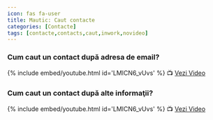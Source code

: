 ```yaml
---
icon: fas fa-user
title: Mautic: Caut contacte
categories: [Contacte]
tags: [contacte,contacts,caut,inwork,novideo]
---
```


### Cum caut un contact după adresa de email?

[//]: # (Comming soon video)

{% include embed/youtube.html id='LMlCN6_vUvs' %}
📺 [Vezi Video](https://www.youtube.com/watch?v=LMlCN6_vUvs)

### Cum caut un contact după alte informaţii?

[//]: # (Comming soon video)

{% include embed/youtube.html id='LMlCN6_vUvs' %}
📺 [Vezi Video](https://www.youtube.com/watch?v=LMlCN6_vUvs)
